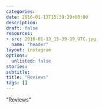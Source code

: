 ```yaml
---
categories:
date: 2016-01-13T15:39:39+00:00
description:
draft: false
resources:
- src: 2016-01-13_15-39-39_UTC.jpg
  name: "header"
layout: instagram
options:
  unlisted: false
stories:
subtitle:
title: "Reviews"
tags: []
---
```


"Reviews"
